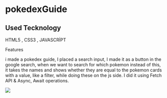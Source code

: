 <h1>pokedexGuide</h1>

<h2>Used Tecknology</h2>

HTML5 , CSS3 , JAVASCRİPT

<p>Features</p>

i made a pokedex guide,
I placed a search input, I made it as a button in the google search, when we want to search for which pokemon instead of this, it takes the names and shows whether they are equal to the pokemon cards with a value, like a filter, while doing these on the js side.
I did it using Fetch API & Async, Await operations.

![](pokemons.gif)
